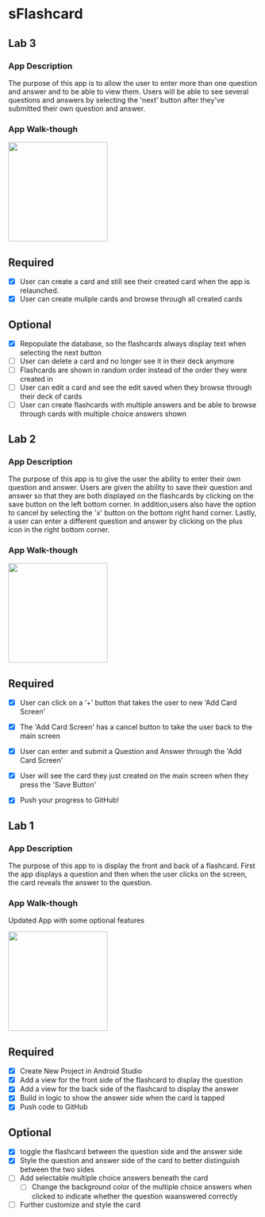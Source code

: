 # sFlashcard

## Lab 3

### App Description
The purpose of this app is to allow the user to enter more than one question and answer and to be able to view them. Users will be able to see several questions and answers by selecting the 'next' button after they've submitted their own question and answer.

### App Walk-though
<img src="http://g.recordit.co/NZeLjxfF5J.gif" width=200><br>

## Required
- [x] User can create a card and still see their created card when the app is relaunched.
- [x] User can create muliple cards and browse through all created cards

## Optional
- [x] Repopulate the database, so the flashcards always display text when selecting the next button
- [ ] User can delete a card and no longer see it in their deck anymore
- [ ] Flashcards are shown in random order instead of the order they were created in
- [ ] User can edit a card and see the edit saved when they browse through their deck of cards
- [ ] User can create flashcards with multiple answers and be able to browse through cards with multiple choice answers shown

## Lab 2

### App Description
The purpose of this app is to give the user the ability to enter their own question and answer. Users are given the ability to save their question and answer so that they are both displayed on the flashcards by clicking on the save button on the left bottom corner. In addition,users also have the option to cancel by selecting the 'x' button on the bottom right hand corner. Lastly, a user can enter a different question and answer by clicking on the plus icon in the right bottom corner. 

### App Walk-though
<img src="http://g.recordit.co/NZeLjxfF5J.gif" width=200><br>

## Required
- [x] User can click on a ‘+’ button that takes the user to new ‘Add Card Screen’
- [x] The 'Add Card Screen' has a cancel button to take the user back to the main screen
- [x] User can enter and submit a Question and Answer through the 'Add Card Screen'
- [x] User will see the card they just created on the main screen when they press the 'Save Button'
- [x] Push your progress to GitHub!


## Lab 1

### App Description
The purpose of this app to is display the front and back of a flashcard. First the app displays a question and then when the user clicks on the screen, the card reveals the answer to the question.

### App Walk-though
Updated App with some optional features

<img src="http://g.recordit.co/Ux4LasnDql.gif" width=200><br>

## Required
- [x] Create New Project in Android Studio
- [x] Add a view for the front side of the flashcard to display the question
- [x] Add a view for the back side of the flashcard to display the answer
- [x] Build in logic to show the answer side when the card is tapped
- [x] Push code to GitHub

## Optional
- [x] toggle the flashcard between the question side and the answer side
- [x] Style the question and answer side of the card to better distinguish between the two sides
- [ ] Add selectable multiple choice answers beneath the card
   - [ ] Change the background color of the multiple choice answers when clicked to indicate whether the question waanswered correctly
- [ ] Further customize and style the card
